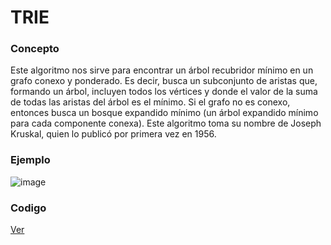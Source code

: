 # TRIE 

### Concepto
Este algoritmo nos sirve para encontrar un árbol recubridor mínimo en un grafo conexo y ponderado. Es decir, busca un subconjunto de aristas que, formando un árbol, incluyen todos los vértices y donde el valor de la suma de todas las aristas del árbol es el mínimo. Si el grafo no es conexo, entonces busca un bosque expandido mínimo (un árbol expandido mínimo para cada componente conexa). Este algoritmo toma su nombre de Joseph Kruskal, quien lo publicó por primera vez en 1956. 




### Ejemplo 
![image](https://user-images.githubusercontent.com/102009436/196334610-d9b1fa48-9ab6-4fc7-8a9d-23db98f23969.png)

### Codigo
[Ver](https://github.com/Lagunator/Algoritmica/blob/main/Teoria%20de%20grafos/Kruskal/CodigoKr.cpp)


